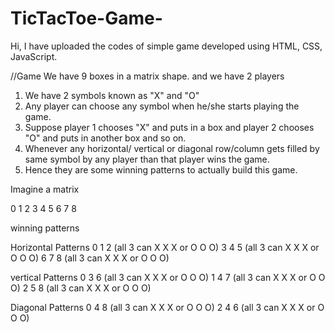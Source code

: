 # TicTacToe-Game-
Hi, I have uploaded the codes of simple game developed using HTML, CSS, JavaScript.


//Game
We have 9 boxes in a matrix shape.
and we have 2 players

1. We have 2 symbols known as "X" and "O"
2. Any player can choose any symbol when he/she starts playing the game.
3. Suppose player 1 chooses "X" and puts in a box and player 2 chooses "O"
and puts in another box and so on.
4. Whenever any horizontal/ vertical or diagonal row/column gets filled
by same symbol by any player than that player wins the game.
5. Hence they are some winning patterns to actually build this game.


Imagine a matrix

0 1 2
3 4 5
6 7 8

winning patterns

Horizontal Patterns
0 1 2 (all 3 can X X X or O O O)
3 4 5 (all 3 can X X X or O O O)
6 7 8 (all 3 can X X X or O O O)

vertical Patterns
0 3 6 (all 3 can X X X or O O O)
1 4 7 (all 3 can X X X or O O O)
2 5 8 (all 3 can X X X or O O O)

Diagonal Patterns
0 4 8 (all 3 can X X X or O O O)
2 4 6 (all 3 can X X X or O O O)